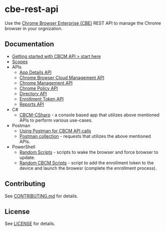 # cbe-rest-api

Use the [Chrome Browser Enterprise (CBE)](https://support.google.com/chrome/a/topic/9025410?hl=en&ref_topic=4386754) REST API to manage the Chrome browser in your orgnization. 

## Documentation
* [Getting started with CBCM API > start here](https://github.com/google/ChromeBrowserEnterprise/blob/main/docs/API_Get_Started.md)
* [Scopes](docs/auth.md)
* APIs
  * [App Details API](https://github.com/google/ChromeBrowserEnterprise/blob/main/docs/App_Details_api.md)
  * [Chrome Browser Cloud Management API](https://github.com/google/ChromeBrowserEnterprise/blob/main/docs/CBCM_api.md)
  * [Chrome Management API](https://github.com/google/ChromeBrowserEnterprise/blob/main/docs/Chrome_Management_Reports_api.md)
  * [Chrome Policy API](https://github.com/google/ChromeBrowserEnterprise/blob/main/docs/Chrome_Policy_api.md)
  * [Directory API](https://github.com/google/ChromeBrowserEnterprise/blob/main/docs/Directory_api.md)
  * [Enrollment Token API](https://github.com/google/ChromeBrowserEnterprise/blob/main/docs/Enrollment_Token_api.md)
  * [Reports API](https://github.com/google/ChromeBrowserEnterprise/blob/main/docs/Reports_api.md)
* C#
  * [CBCM-CSharp](https://github.com/google/ChromeBrowserEnterprise/tree/main/dotnet) - a console based app that utilizes above mentioned APIs to perform various use-cases.
* Postman
  * [Using Postman for CBCM API calls](https://github.com/google/ChromeBrowserEnterprise/blob/main/postman/README.md)
  * [Postman collection](https://www.postman.com/google-chrome-enterprise-apis/workspace/google-chrome-enterprise-public/overview) - requests that utilizes the above mentioned APIs.
* PowerShell 
  * [Random Scripts](https://github.com/google/ChromeBrowserEnterprise/tree/main/ps/src) - scripts to wake the browser and force browser to update.
  * [Random CBCM Scripts](https://github.com/google/ChromeBrowserEnterprise/tree/main/ps/src/cbcm) - script to add the enrollment token to the device and launch the browesr (complete the enrollment process).


## Contributing
See [CONTRIBUTING.md](CONTRIBUTING.md) for details.

## License
See [LICENSE](LICENSE) for details.
